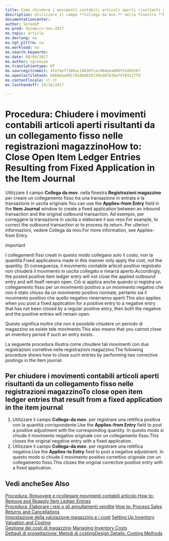 ```yaml
---
title: Come chiudere i movimenti contabili articoli aperti risultanti da un collegamento fisso nelle registrazioni magazzino
description: Utilizzare il campo **Collega da mov.** nella finestra **Registrazioni magazzino** per creare un collegamento fisso tra una transazione in entrata e la transazione in uscita originale. Ad esempio, per correggere la transazione in uscita o elaborare il suo reso.
documentationcenter: 
author: SorenGP
ms.prod: dynamics-nav-2017
ms.topic: article
ms.devlang: na
ms.tgt_pltfrm: na
ms.workload: na
ms.search.keywords: 
ms.date: 08/09/2017
ms.author: sgroespe
ms.translationtype: HT
ms.sourcegitcommit: 4fefaef7380ac10836fcac404eea006f55d8556f
ms.openlocfilehash: b0b0daad01f8108d035739e387b38af4f0311ff9
ms.contentlocale: it-it
ms.lasthandoff: 10/16/2017

---
```

# <a name="how-to-close-open-item-ledger-entries-resulting-from-fixed-application-in-the-item-journal"></a><span data-ttu-id="28597-104">Procedura: Chiudere i movimenti contabili articoli aperti risultanti da un collegamento fisso nelle registrazioni magazzino</span><span class="sxs-lookup"><span data-stu-id="28597-104">How to: Close Open Item Ledger Entries Resulting from Fixed Application in the Item Journal</span></span>
<span data-ttu-id="28597-105">Utilizzare il campo **Collega da mov.** nella finestra **Registrazioni magazzino** per creare un collegamento fisso tra una transazione in entrata e la transazione in uscita originale.</span><span class="sxs-lookup"><span data-stu-id="28597-105">You can use the **Applies-from Entry** field in the **Item Journal** window to create a fixed application between an inbound transaction and the original outbound transaction.</span></span> <span data-ttu-id="28597-106">Ad esempio, per correggere la transazione in uscita o elaborare il suo reso.</span><span class="sxs-lookup"><span data-stu-id="28597-106">For example, to correct the outbound transaction or to process its return.</span></span> <span data-ttu-id="28597-107">Per ulteriori informazioni, vedere Collega da mov.</span><span class="sxs-lookup"><span data-stu-id="28597-107">For more information, see Applies-from Entry.</span></span>  

> [!IMPORTANT]  
>  <span data-ttu-id="28597-108">I collegamenti fissi creati in questo modo collegano solo il costo, non la quantità.</span><span class="sxs-lookup"><span data-stu-id="28597-108">Fixed applications made in this manner only apply the cost, not the quantity.</span></span> <span data-ttu-id="28597-109">Di conseguenza, il movimento contabile articoli positivo registrato non chiuderà il movimento in uscita collegato e rimarrà aperto.</span><span class="sxs-lookup"><span data-stu-id="28597-109">Accordingly, the posted positive item ledger entry will not close the applied outbound entry and will itself remain open.</span></span> <span data-ttu-id="28597-110">Ciò si applica anche quando si registra un collegamento fisso per un movimento positivo a un movimento negativo che non è stato chiuso da un movimento positivo normale, pertanto sia il movimento positivo che quello negativo rimarranno aperti.</span><span class="sxs-lookup"><span data-stu-id="28597-110">This also applies when you post a fixed application for a positive entry to a negative entry that has not been closed by a regular positive entry, then both the negative and the positive entries will remain open.</span></span>  
>   
>  <span data-ttu-id="28597-111">Questo significa inoltre che non è possibile chiudere un periodo di magazzino se esiste tale movimento.</span><span class="sxs-lookup"><span data-stu-id="28597-111">This also means that you cannot close an inventory period if such an entry exists.</span></span>  

<span data-ttu-id="28597-112">La seguente procedura illustra come chiudere tali movimenti con due registrazioni correttive nelle registrazioni magazzino.</span><span class="sxs-lookup"><span data-stu-id="28597-112">The following procedure shows how to close such entries by performing two corrective postings in the item journal.</span></span>  

## <a name="to-close-open-item-ledger-entries-that-result-from-a-fixed-application-in-the-item-journal"></a><span data-ttu-id="28597-113">Per chiudere i movimenti contabili articoli aperti risultanti da un collegamento fisso nelle registrazioni magazzino</span><span class="sxs-lookup"><span data-stu-id="28597-113">To close open item ledger entries that result from a fixed application in the item journal</span></span>  

1.  <span data-ttu-id="28597-114">Utilizzare il campo **Collega-da mov.** per registrare una rettifica positiva con la quantità corrispondente.</span><span class="sxs-lookup"><span data-stu-id="28597-114">Use the **Applies-from Entry** field to post a positive adjustment with the corresponding quantity.</span></span> <span data-ttu-id="28597-115">In questo modo si chiude il movimento negativo originale con un collegamento fisso.</span><span class="sxs-lookup"><span data-stu-id="28597-115">This closes the original negative entry with a fixed application.</span></span>  
2.  <span data-ttu-id="28597-116">Utilizzare il campo **Collega-da mov.** per registrare una rettifica negativa.</span><span class="sxs-lookup"><span data-stu-id="28597-116">Use the **Applies-to Entry** field to post a negative adjustment.</span></span> <span data-ttu-id="28597-117">In questo modo si chiude il movimento positivo correttivo originale con un collegamento fisso.</span><span class="sxs-lookup"><span data-stu-id="28597-117">This closes the original corrective positive entry with a fixed application.</span></span>  

## <a name="see-also"></a><span data-ttu-id="28597-118">Vedi anche</span><span class="sxs-lookup"><span data-stu-id="28597-118">See Also</span></span>  
[<span data-ttu-id="28597-119">Procedura: Rimuovere e ricollegare movimenti contabili articolo</span><span class="sxs-lookup"><span data-stu-id="28597-119"> How to: Remove and Reapply Item Ledger Entries</span></span>](finance-how-to-remove-and-reapply-item-entries.md)  
 <span data-ttu-id="28597-120">[Procedura: Elaborare i resi o gli annullamenti vendite](sales-how-process-sales-returns-cancellations.md) </span><span class="sxs-lookup"><span data-stu-id="28597-120">[How to: Process Sales Returns and Cancellations](sales-how-process-sales-returns-cancellations.md) </span></span>  
 <span data-ttu-id="28597-121">[Impostazione della valutazione magazzino e i costi](finance-set-up-inventory-valuation-and-costing.md) </span><span class="sxs-lookup"><span data-stu-id="28597-121">[Setting Up Inventory Valuation and Costing](finance-set-up-inventory-valuation-and-costing.md) </span></span>  
 <span data-ttu-id="28597-122">[Gestione dei costi di magazzino](finance-manage-inventory-costs.md) </span><span class="sxs-lookup"><span data-stu-id="28597-122">[Managing Inventory Costs](finance-manage-inventory-costs.md) </span></span>  
 [<span data-ttu-id="28597-123">Dettagli di progettazione: Metodi di costing</span><span class="sxs-lookup"><span data-stu-id="28597-123">Design Details: Costing Methods</span></span>](design-details-costing-methods.md)

